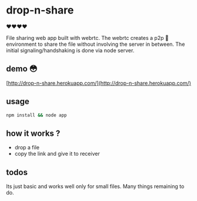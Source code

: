 # drop-n-share
:heart::heart::heart::heart:

File sharing web app built with webrtc. The webrtc creates a p2p :couple: environment to share the file without involving the server in between. The initial signaling/handshaking is done via node server.

## demo :flushed:

[http://drop-n-share.herokuapp.com/](http://drop-n-share.herokuapp.com/)


## usage 
```bash
npm install && node app
```

## how it works ?
- drop a file
- copy the link and give it to receiver

## todos

Its just basic and works well only for small files. Many things remaining to do.
